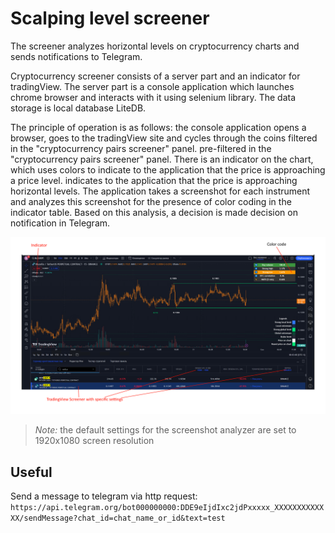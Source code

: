 # Scalping level screener

The screener analyzes horizontal levels on cryptocurrency charts and sends notifications to Telegram.

Cryptocurrency screener consists of a server part and an indicator for tradingView. The server part is a console application
which launches chrome browser and interacts with it using selenium library. The data storage is
local database LiteDB.

The principle of operation is as follows: the console application opens a browser, goes to the tradingView site and cycles through the coins filtered in the "cryptocurrency pairs screener" panel.
pre-filtered in the "cryptocurrency pairs screener" panel. There is an indicator on the chart, which uses colors to indicate to the application that the price is approaching a price level.
indicates to the application that the price is approaching horizontal levels. The application takes a screenshot for each instrument and 
analyzes this screenshot for the presence of color coding in the indicator table. Based on this analysis, a decision is made
decision on notification in Telegram.

![alt text](Resources/image1.png)

> *Note:* the default settings for the screenshot analyzer are set to 1920x1080 screen resolution

## Useful

Send a message to telegram via http request:
```https://api.telegram.org/bot000000000:DDE9eIjdIxc2jdPxxxxx_XXXXXXXXXXXXX/sendMessage?chat_id=chat_name_or_id&text=test```